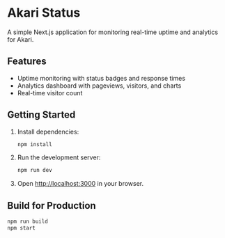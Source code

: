 # Akari Status

A simple Next.js application for monitoring real-time uptime and analytics for Akari.

## Features

-   Uptime monitoring with status badges and response times
-   Analytics dashboard with pageviews, visitors, and charts
-   Real-time visitor count

## Getting Started

1. Install dependencies:

    ```bash
    npm install
    ```

2. Run the development server:

    ```bash
    npm run dev
    ```

3. Open [http://localhost:3000](http://localhost:3000) in your browser.

## Build for Production

```bash
npm run build
npm start
```
